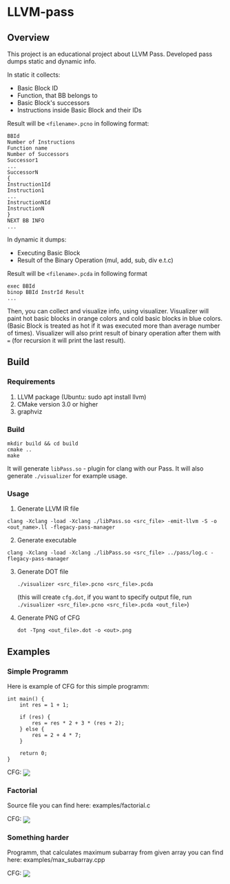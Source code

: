 # LLVM-pass
## Overview
This project is an educational project about LLVM Pass. Developed pass dumps static and dynamic info.

In static it collects:
  - Basic Block ID
  - Function, that BB belongs to
  - Basic Block's successors
  - Instructions inside Basic Block and their IDs

Result will be `<filename>.pcno` in following format:
```
BBId
Number of Instructions
Function name
Number of Successors
Successor1
...
SuccessorN
{
Instruction1Id
Instruction1
...
InstructionNId
InstructionN
}
NEXT BB INFO
...
```

In dynamic it dumps:
  - Executing Basic Block
  - Result of the Binary Operation (mul, add, sub, div e.t.c)

Result will be `<filename>.pcda` in following format
```
exec BBId
binop BBId InstrId Result
...
```

Then, you can collect and visualize info, using visualizer. Visualizer will paint hot basic blocks in orange colors and cold basic blocks in blue colors. (Basic Block is treated as hot if it was executed more than average number of times). Visualizer will also print result of binary operation after them with `=` (for recursion it will print the last result).

## Build

### Requirements
1. LLVM package (Ubuntu: sudo apt install llvm)
2. CMake version 3.0 or higher
3. graphviz

### Build
```
mkdir build && cd build
cmake ..
make
```

It will generate `libPass.so` - plugin for clang with our Pass. It will also generate `./visualizer` for example usage.

### Usage

1. Generate LLVM IR file

`clang -Xclang -load -Xclang ./libPass.so <src_file> -emit-llvm -S -o <out_name>.ll -flegacy-pass-manager`

2. Generate executable

  `clang -Xclang -load -Xclang ./libPass.so <src_file> ../pass/log.c -flegacy-pass-manager`

3. Generate DOT file

   `./visualizer <src_file>.pcno <src_file>.pcda`

   (this will create `cfg.dot`, if you want to specify output file, run `./visualizer <src_file>.pcno <src_file>.pcda <out_file>`)

4. Generate PNG of CFG

   `dot -Tpng <out_file>.dot -o <out>.png`

## Examples

### Simple Programm
Here is example of CFG for this simple programm:
```
int main() {
    int res = 1 + 1;

    if (res) {
        res = res * 2 + 3 * (res + 2);
    } else {
        res = 2 + 4 * 7;
    }

    return 0;
}
```

CFG:
<img align="center" src="https://github.com/aleksplast/LLVM-pass/assets/111467660/0225cb5f-fe10-4b9d-bd76-10b651a504d3">

### Factorial
Source file you can find here: examples/factorial.c

CFG:
<img align="center" src="https://github.com/aleksplast/LLVM-pass/assets/111467660/dedfa68b-1546-4631-8966-8d854f310ddd">

### Something harder
Programm, that calculates maximum subarray from given array you can find here: examples/max_subarray.cpp

CFG:
<img align="center" src="https://github.com/aleksplast/LLVM-pass/assets/111467660/fd589f8c-468b-4e7b-8997-df6eaa094214">







